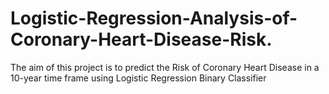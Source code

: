 # Logistic-Regression-Analysis-of-Coronary-Heart-Disease-Risk.
The aim of this project is to predict the Risk of Coronary Heart Disease in a 10-year time frame using Logistic Regression Binary Classifier
